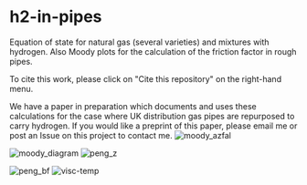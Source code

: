 # h2-in-pipes
Equation of state for natural gas (several varieties) and mixtures with hydrogen. Also Moody plots for the calculation of the friction factor in rough pipes.

To cite this work, please click on "Cite this repository" on the right-hand menu.

We have a paper in preparation which documents and uses these calculations for the case where UK distribution gas pipes are repurposed to carry hydrogen.
If you would like a preprint of this paper, please email me or post an Issue on this project to contact me.
![moody_azfal](https://github.com/PhilipSargent/h2-in-pipes/assets/5623885/2ae788f4-dc50-4f2d-9a0f-f3938094d4ef)

![moody_diagram](https://github.com/PhilipSargent/h2-in-pipes/assets/5623885/f41ea2ca-c12e-4c8f-a717-df9572b54eea)
![peng_z](https://github.com/PhilipSargent/h2-in-pipes/assets/5623885/8c38150c-cf02-49b9-98d4-5269e28eb2ca)

![peng_bf](https://github.com/PhilipSargent/h2-in-pipes/assets/5623885/92a911eb-c0ea-41dc-91c2-0f80a38c8f22)
![visc-temp](https://github.com/PhilipSargent/h2-in-pipes/assets/5623885/9883a784-3bf2-4557-86d8-043a891bf011)

